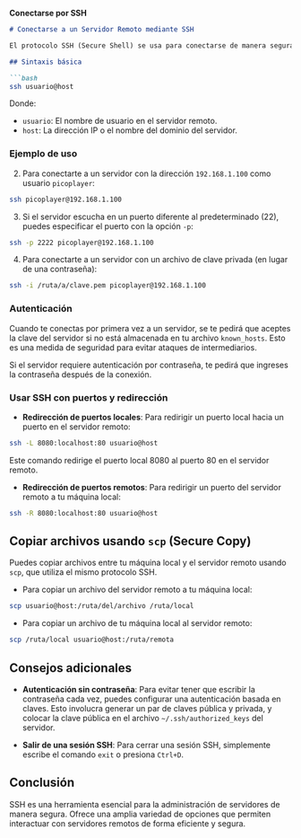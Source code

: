 **Conectarse por SSH**

```markdown
# Conectarse a un Servidor Remoto mediante SSH

El protocolo SSH (Secure Shell) se usa para conectarse de manera segura a un servidor remoto y ejecutar comandos. SSH cifra las comunicaciones, proporcionando un canal seguro para interactuar con sistemas remotos.

## Sintaxis básica

```bash
ssh usuario@host
````

Donde:

- `usuario`: El nombre de usuario en el servidor remoto.
- `host`: La dirección IP o el nombre del dominio del servidor.

### Ejemplo de uso

2. Para conectarte a un servidor con la dirección `192.168.1.100` como usuario `picoplayer`:

```bash
ssh picoplayer@192.168.1.100
```

3. Si el servidor escucha en un puerto diferente al predeterminado (22), puedes especificar el puerto con la opción `-p`:

```bash
ssh -p 2222 picoplayer@192.168.1.100
```

4. Para conectarte a un servidor con un archivo de clave privada (en lugar de una contraseña):

```bash
ssh -i /ruta/a/clave.pem picoplayer@192.168.1.100
```

### Autenticación

Cuando te conectas por primera vez a un servidor, se te pedirá que aceptes la clave del servidor si no está almacenada en tu archivo `known_hosts`. Esto es una medida de seguridad para evitar ataques de intermediarios.

Si el servidor requiere autenticación por contraseña, te pedirá que ingreses la contraseña después de la conexión.

### Usar SSH con puertos y redirección

- **Redirección de puertos locales**: Para redirigir un puerto local hacia un puerto en el servidor remoto:

```bash
ssh -L 8080:localhost:80 usuario@host
```

Este comando redirige el puerto local 8080 al puerto 80 en el servidor remoto.

- **Redirección de puertos remotos**: Para redirigir un puerto del servidor remoto a tu máquina local:

```bash
ssh -R 8080:localhost:80 usuario@host
```

## Copiar archivos usando `scp` (Secure Copy)

Puedes copiar archivos entre tu máquina local y el servidor remoto usando `scp`, que utiliza el mismo protocolo SSH.

- Para copiar un archivo del servidor remoto a tu máquina local:

```bash
scp usuario@host:/ruta/del/archivo /ruta/local
```

- Para copiar un archivo de tu máquina local al servidor remoto:

```bash
scp /ruta/local usuario@host:/ruta/remota
```

## Consejos adicionales

- **Autenticación sin contraseña**: Para evitar tener que escribir la contraseña cada vez, puedes configurar una autenticación basada en claves. Esto involucra generar un par de claves pública y privada, y colocar la clave pública en el archivo `~/.ssh/authorized_keys` del servidor.
    
- **Salir de una sesión SSH**: Para cerrar una sesión SSH, simplemente escribe el comando `exit` o presiona `Ctrl+D`.
    

## Conclusión

SSH es una herramienta esencial para la administración de servidores de manera segura. Ofrece una amplia variedad de opciones que permiten interactuar con servidores remotos de forma eficiente y segura.